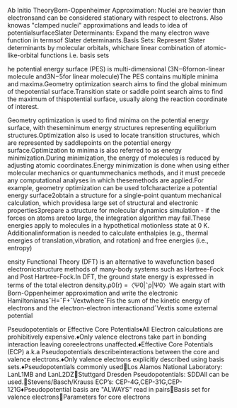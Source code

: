 Ab Initio TheoryBorn-Oppenheimer Approximation: Nuclei are heavier than electronsand can be considered stationary with respect to electrons. Also knowas "clamped nuclei" approximations and leads to idea of potentialsurfaceSlater Determinants: Expand the many electron wave function in termsof Slater determinants.Basis Sets: Represent Slater determinants by molecular orbitals, whichare linear combination of atomic-like-orbital functions i.e. basis sets


he potential energy surface (PES) is multi-dimensional (3N−6fornon-linear molecule and3N−5for linear molecule)The PES contains multiple minima and maxima.Geometry optimization search aims to find the global minimum of thepotential surface.Transition state or saddle point search aims to find the maximum of thispotential surface, usually along the reaction coordinate of interest.

Geometry optimization is used to find minima on the potential energy surface, with theseminimum energy structures representing equilibrium structures.Optimization also is used to locate transition structures, which are represented by saddlepoints on the potential energy surface.Optimization to minima is also referred to as energy minimization.During minimization, the energy of molecules is reduced by adjusting atomic coordinates.Energy minimization is done when using either molecular mechanics or quantummechanics methods, and it must precede any computational analyses in which thesemethods are applied.For example, geometry optimization can be used to1characterize a potential energy surface2obtain a structure for a single-point quantum mechanical calculation, which providesa large set of structural and electronic properties3prepare a structure for molecular dynamics simulation - if the forces on atoms aretoo large, the integration algorithm may fail.These energies apply to molecules in a hypothetical motionless state at 0 K. Additionalinformation is needed to calculate enthalpies (e.g., thermal energies of translation,vibration, and rotation) and free energies (i.e., entropy)

ensity Functional Theory (DFT) is an alternative to wavefunction based electronicstructure methods of many-body systems such as Hartree-Fock and Post Hartree-Fock.In DFT, the ground state energy is expressed in terms of the total electron density.ρ0(r) =〈Ψ0|ˆρ|Ψ0〉We again start with Born-Oppenheimer approximation and write the electronic HamiltonianasˆH=ˆF+ˆVextwhereˆFis the sum of the kinetic energy of electrons and the electron-electron interactionandˆVextis some external potential

Pseudopotentials or Effective Core Potentials♦All Electron calculations are prohibitively expensive.♦Only valence electrons take part in bonding interaction leaving coreelectrons unaffected.♦Effective Core Potentials (ECP) a.k.a Pseudopotentials describeinteractions between the core and valence electrons.♦Only valence electrons explicitly described using basis sets.♦Pseudopotentials commonly usedLos Alamos National Laboratory: LanL1MB and LanL2DZStuttgard Dresden Pseudopotentials: SDDAll can be used.Stevens/Basch/Krauss ECP’s: CEP-4G,CEP-31G,CEP-121G♦Pseudopotential basis are "ALWAYS" read in pairsBasis set for valence electronsParameters for core electrons

